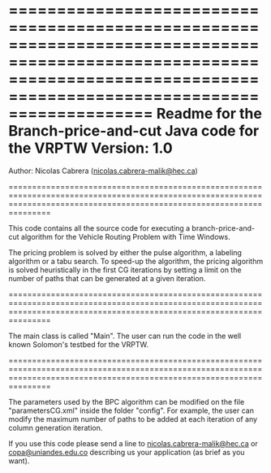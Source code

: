 ===========================================================================================================================================================================
 Readme for the Branch-price-and-cut Java code for the VRPTW
 Version: 1.0
===========================================================================================================================================================================

 Author:       Nicolas Cabrera (nicolas.cabrera-malik@hec.ca)
      
===========================================================================================================================================================================

This code contains all the source code for executing a branch-price-and-cut algorithm for the Vehicle Routing Problem with Time Windows.

The pricing problem is solved by either the pulse algorithm, a labeling algorithm or a tabu search. To speed-up the algorithm, the pricing algorithm is solved heuristically in the first CG iterations by setting a limit on the number of paths that can be generated at a given iteration.

===========================================================================================================================================================================

The main class is called "Main". The user can run the code in the well known Solomon's testbed for the VRPTW.

===========================================================================================================================================================================

The parameters used by the BPC algorithm can be modified on the file "parametersCG.xml" inside the folder "config". For example, the user can modify the maximum number of paths to be added at each iteration of any column generation iteration.

If you use this code please send a line to nicolas.cabrera-malik@hec.ca or copa@uniandes.edu.co describing us your application (as brief as you want).
